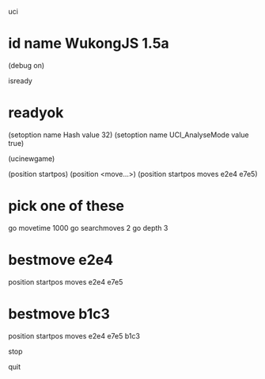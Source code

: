 uci
# id name WukongJS 1.5a

(debug on)

isready
# readyok

(setoption name Hash value 32)
(setoption name UCI_AnalyseMode value true)

(ucinewgame)

(position startpos)
(position <fen> <move...>)
(position startpos moves e2e4 e7e5)

# pick one of these
go movetime 1000
go searchmoves 2
go depth 3

# bestmove e2e4

position startpos moves e2e4 e7e5

# bestmove b1c3

position startpos moves e2e4 e7e5 b1c3

stop

quit
